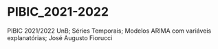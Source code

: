 # PIBIC_2021-2022
PIBIC 2021/2022 UnB; Séries Temporais; Modelos ARIMA com variáveis explanatórias; José Augusto Fiorucci

